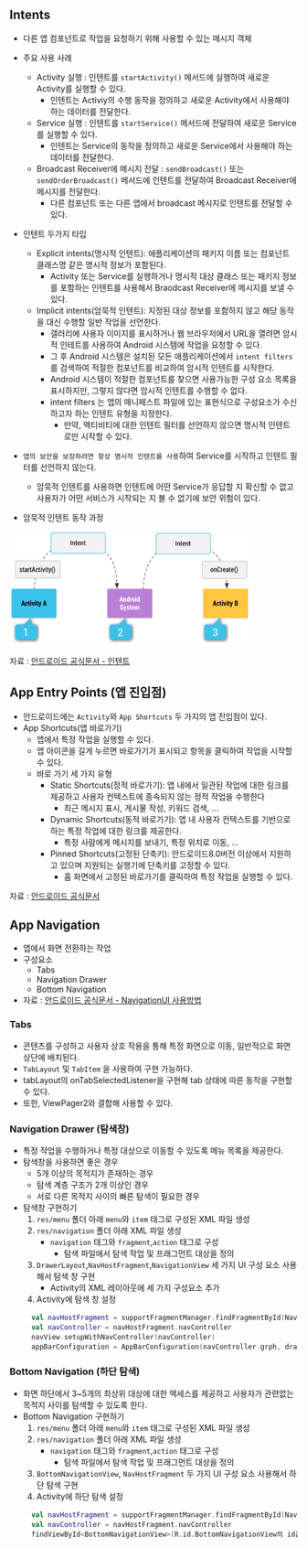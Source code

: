 ## Intents

- 다른 앱 컴포넌트로 작업을 요청하기 위해 사용할 수 있는 메시지 객체
- 주요 사용 사례
  - Activity 실행 : 인텐트를 `startActivity()` 메서드에 실행하여 새로운 Activity를 실행할 수 있다.
    - 인텐트는 Activiy의 수행 동작을 정의하고 새로운 Activity에서 사용해야 하는 데이터를 전달한다.
  - Service 실행 : 인텐트를 `startService()` 메서드에 전달하여 새로운 Service를 실행할 수 있다.
    - 인텐트는 Service의 동작을 정의하고 새로운 Service에서 사용해야 하는 데이터를 전달한다.
  - Broadcast Receiver에 메시지 전달 : `sendBroadcast()` 또는 `sendOrderBroadcast()` 메서드에 인텐트를 전달하여 Broadcast Receiver에 메시지를 전달한다.
    - 다른 컴포넌트 또는 다른 앱에서 broadcast 메시지로 인텐트를 전달할 수 있다.
- 인텐트 두가지 타입

  - Explicit intents(명시적 인텐트): 애플리케이션의 패키지 이름 또는 컴포넌트 클래스명 같은 명시적 정보가 포함된다.
    - Activity 또는 Service를 실행하거나 명시적 대상 클래스 또는 패키지 정보를 포함하는 인텐트를 사용해서 Braodcast Receiver에 메시지를 보낼 수 있다.
  - Implicit intents(암묵적 인텐트): 지정된 대상 정보를 포함하지 않고 해당 동작을 대신 수행할 일반 작업을 선언한다.
    - 갤러리에 사용자 이미지를 표시하거나 웹 브라우저에서 URL을 열려면 암시적 인테트를 사용하여 Android 시스템에 작업을 요청할 수 있다.
    - 그 후 Android 시스템은 설치된 모든 애플리케이션에서 `intent filters`를 검색하여 적절한 컴포넌트를 비교하여 암시적 인텐트를 시작한다.
    - Android 시스템이 적절한 컴포넌트를 찾으면 사용가능한 구성 요소 목록을 표시하지만, 그렇지 않다면 암시적 인텐트를 수행할 수 없다.
    - intent filters 는 앱의 매니페스트 파일에 있는 표현식으로 구성요소가 수신하고자 하는 인텐트 유형을 지정한다.
      - 만약, 액티비티에 대한 인텐트 필터를 선언하지 않으면 명시적 인텐트로만 시작할 수 있다.

- `앱의 보안을 보장하려면 항상 명시적 인텐트를 사용`하여 Service를 시작하고 인텐트 필터를 선언하지 않는다.

  - 암묵적 인텐트를 사용하면 인텐트에 어떤 Service가 응답할 지 확신할 수 없고 사용자가 어떤 서비스가 시작되는 지 볼 수 없기에 보안 위험이 있다.

- 암묵적 인텐트 동작 과정

 <img alt="Implicit_intent" src="../img/Implicit_intent.png" width="420" height="200">

자료 : [안드로이드 공식문서 - 인텐트](https://developer.android.com/guide/components/intents-filters)

## App Entry Points (앱 진입점)

- 안드로이드에는 `Activity`와 `App Shortcuts` 두 가지의 앱 진입점이 있다.
- App Shortcuts(앱 바로가기)
  - 앱에서 특정 작업을 실행할 수 있다.
  - 앱 아이콘을 길게 누르면 바로가기가 표시되고 항목을 클릭하여 작업을 시작할 수 있다.
  - 바로 가기 세 가지 유형
    - Static Shortcuts(정적 바로가기): 앱 내에서 일관된 작업에 대한 링크를 제공하고 사용자 컨텍스트에 종속되지 않는 정적 작업을 수행한다
      - 최근 메시지 표시, 게시물 작성, 키워드 검색, ...
    - Dynamic Shortcuts(동적 바로가기): 앱 내 사용자 컨텍스트를 기반으로 하는 특정 작업에 대한 링크를 제공한다.
      - 특정 사람에게 메시지를 보내기, 특정 위치로 이동, ...
    - Pinned Shortcuts(고정된 단축키): 안드로이드8.0버전 이상에서 지원하고 있으며 지원되는 실행기에 단축키를 고정할 수 있다.
      - 홈 화면에서 고정된 바로가기를 클릭하여 특정 작업을 실행할 수 있다.

자료 : [안드로이드 공식문서](https://developer.android.com/develop/ui/views/launch/shortcuts)

## App Navigation

- 앱에서 화면 전환하는 작업
- 구성요소
  - Tabs
  - Navigation Drawer
  - Bottom Navigation
- 자료 : [안드로이드 공식문서 - NavigationUI 사용방법](https://developer.android.com/guide/navigation/integrations/ui)

### Tabs

- 콘텐츠를 구성하고 사용자 상호 작용을 통해 특정 화면으로 이동, 일반적으로 화면 상단에 배치된다.
- `TabLayout` 및 `TabItem` 을 사용하여 구현 가능하다.
- tabLayout의 onTabSelectedListener을 구현해 tab 상태에 따른 동작을 구현할 수 있다.
- 또한, ViewPager2와 결합해 사용할 수 있다.

### Navigation Drawer (탐색창)

- 특정 작업을 수행하거나 특정 대상으로 이동할 수 있도록 메뉴 목록을 제공한다.
- 탐색창을 사용하면 좋은 경우
  - 5개 이상의 목적지가 존재하는 경우
  - 탐색 계층 구조가 2개 이상인 경우
  - 서로 다른 목적지 사이의 빠른 탐색이 필요한 경우
- 탐색창 구현하기
  1. `res/menu` 폴더 아래 `menu`와 `item` 태그로 구성된 XML 파일 생성
  2. `res/navigation` 폴더 아래 XML 파일 생성
     - `navigation` 태그와 `fragment`,`action` 태그로 구성
       - 탐색 파일에서 탐색 작업 및 프래그먼트 대상을 정의
  3. `DrawerLayout`,`NavHostFragment`,`NavigationView` 세 가지 UI 구성 요소 사용해서 탐색 창 구현
     - Activity의 XML 레이아웃에 세 가지 구성요소 추가
  4. Activity에 탐색 창 설정
  ```kotlin
    val navHostFragment = supportFragmentManager.findFragmentById(NavHostFragment의 id값) as NavHostFragment
    val navController = navHostFragment.navController
    navView.setupWithNavController(navController)
    appBarConfiguration = AppBarConfiguration(navController.grph, drawerLayout)
  ```

### Bottom Navigation (하단 탐색)

- 화면 하단에서 3~5개의 최상위 대상에 대한 엑세스를 제공하고 사용자가 관련없는 목적지 사이를 탐색할 수 있도록 한다.
- Bottom Navigation 구현하기
  1. `res/menu` 폴더 아래 `menu`와 `item` 태그로 구성된 XML 파일 생성
  2. `res/navigation` 폴더 아래 XML 파일 생성
     - `navigation` 태그와 `fragment`,`action` 태그로 구성
       - 탐색 파일에서 탐색 작업 및 프래그먼트 대상을 정의
  3. `BottomNavigationView`, `NavHostFragment` 두 가지 UI 구성 요소 사용해서 하단 탐색 구현
  4. Activity에 하단 탐색 설정
  ```kotlin
    val navHostFragment = supportFragmentManager.findFragmentById(NavHostFragment의 id값) as NavHostFragment
    val navController = navHostFragment.navController
    findViewById<BottomNavigationView>(R.id.BottomNavigationView의 id값).setupWithNavController(navController)
  ```
